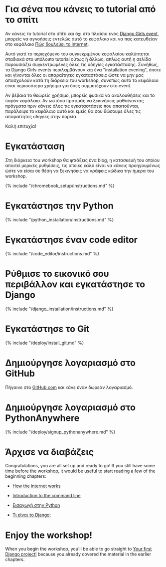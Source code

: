 # Για σένα που κάνεις το tutorial από το σπίτι

Αν κάνεις το tutorial στο σπίτι και όχι στο πλαίσιο ενός [Django Girls event](https://djangogirls.org/events/), μπορείς να αγνοήσεις εντελώς αυτό το κεφάλαιο και να πας κατευθείαν στο κεφάλαιο [Πώς δουλεύει το internet](../how_the_internet_works/README.md).

Αυτό γιατί το περιεχόμενο του συγκεκριμένου κεφαλαίου καλύπτεται σταδιακά στο υπόλοιπο tutorial ούτως ή άλλως, απλώς αυτή η σελίδα παρουσιάζει συγκεντρωμένες όλες τις οδηγίες εγκατάστασης. Συνήθως, τα Django Girls events περιλαμβάνουν και ένα "installation evening", όποτε και γίνονται όλες οι απαραίτητες εγκαταστάσεις ώστε να μην μας απασχολούν κατά τη διάρκεια του workshop, συνεπώς αυτό το κεφάλαιο είναι περισσότερο χρήσιμο για όσες συμμετέχουν στο event.

Αν βέβαια το θεωρείς χρήσιμο, μπορείς φυσικά να ακολουθήσεις και το παρόν κεφάλαιο. Αν ωστόσο προτιμάς να ξεκινήσεις μαθαίνοντας πράγματα πριν κάνεις όλες τις εγκαταστάσεις που απαιτούνται, παράλειψε το κεφάλαιο αυτό και εμείς θα σου δώσουμε όλες τις απαραίτητες οδηγίες στην πορεία.

Καλή επιτυχία!

# Εγκατάσταση

Στη διάρκεια του workshop θα φτιάξεις ένα blog, η κατασκευή του οποίου απαιτεί μερικές ρυθμίσεις, τις οποίες καλό είναι να κάνεις προηγουμένως ώστε να είσαι σε θέση να ξεκινήσεις να γράφεις κώδικα την ήμερα του workshop.

<!--sec data-title="Chromebook setup (if you're using one)"
data-id="chromebook_setup" data-collapse=true ces--> {% include "/chromebook_setup/instructions.md" %} 

<!--endsec-->

# Εγκατάστησε την Python

{% include "/python_installation/instructions.md" %}

# Εγκατάστησε έναν code editor

{% include "/code_editor/instructions.md" %}

# Ρύθμισε το εικονικό σου περιβάλλον και εγκατάστησε το Django

{% include "/django_installation/instructions.md" %}

# Εγκατάστησε το Git

{% include "/deploy/install_git.md" %}

# Δημιούργησε λογαριασμό στο GitHub

Πήγαινε στο [GitHub.com](https://www.github.com) και κάνε έναν δωρεάν λογαριασμό.

# Δημιούργησε λογαριασμό στο PythonAnywhere

{% include "/deploy/signup_pythonanywhere.md" %}

# Άρχισε να διαβάζεις

Congratulations, you are all set up and ready to go! If you still have some time before the workshop, it would be useful to start reading a few of the beginning chapters:

* [How the internet works](../how_the_internet_works/README.md)

* [Introduction to the command line](../intro_to_command_line/README.md)

* [Εισαγωγή στην Python](../python_introduction/README.md)

* [Τι είναι το Django;](../django/README.md)

# Enjoy the workshop!

When you begin the workshop, you'll be able to go straight to [Your first Django project!](../django_start_project/README.md) because you already covered the material in the earlier chapters.